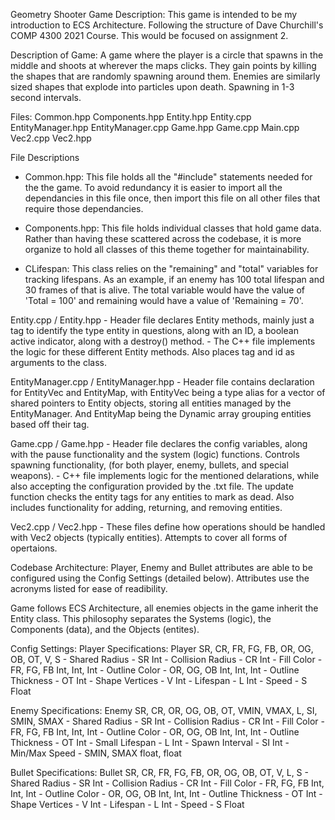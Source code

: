Geometry Shooter Game
Description:
This game is intended to be my introduction to ECS Architecture. Following the structure of Dave Churchill's COMP 4300 2021 Course. This would be focused on assignment 2.

Description of Game:
A game where the player is a circle that spawns in the middle and shoots at wherever the maps clicks. They gain points by killing the shapes that are randomly spawning around them.
Enemies are similarly sized shapes that explode into particles upon death. Spawning in 1-3 second intervals.

Files:
Common.hpp
Components.hpp
Entity.hpp
Entity.cpp
EntityManager.hpp
EntityManager.cpp
Game.hpp
Game.cpp
Main.cpp
Vec2.cpp
Vec2.hpp

File Descriptions

- Common.hpp:
  This file holds all the "#include" statements needed for the the game. To avoid redundancy it is easier to import all the dependancies in this file once, then import this file on all other files that require those dependancies.

- Components.hpp:
  This file holds individual classes that hold game data. Rather than having these scattered across the codebase, it is more organize to hold all classes of this theme together for maintainability.
- CLifespan:
  This class relies on the "remaining" and "total" variables for tracking lifespans. As an example, if an enemy has 100 total lifespan and 30 frames of that is alive. The total variable would have the value of 'Total = 100' and remaining would have a value of 'Remaining = 70'.

Entity.cpp / Entity.hpp - Header file declares Entity methods, mainly just a tag to identify the type entity in questions, along with an ID, a boolean active indicator, along with a destroy() method. - The C++ file implements the logic for these different Entity methods. Also places tag and id as arguments to the class.

EntityManager.cpp / EntityManager.hpp - Header file contains declaration for EntityVec and EntityMap, with EntityVec being a type alias for a vector of shared pointers to Entity objects, storing all entities managed by the EntityManager. And EntityMap being the Dynamic array grouping entities based off their tag.

Game.cpp / Game.hpp - Header file declares the config variables, along with the pause functionality and the system (logic) functions. Controls spawning functionality, (for both player, enemy, bullets, and special weapons). - C++ file implements logic for the mentioned delarations, while also accepting the configuration provided by the .txt file. The update function checks the entity tags for any entities to mark as dead. Also includes functionality for adding, returning, and removing entities.

Vec2.cpp / Vec2.hpp - These files define how operations should be handled with Vec2 objects (typically entities). Attempts to cover all forms of opertaions.

Codebase Architecture:
Player, Enemy and Bullet attributes are able to be configured using the Config Settings (detailed below). Attributes use the acronyms listed for ease of readibility.

Game follows ECS Architecture, all enemies objects in the game inherit the Entity class. This philosophy separates the Systems (logic), the Components (data), and the Objects (entites).

Config Settings:
Player Specifications:
Player SR, CR, FR, FG, FB, OR, OG, OB, OT, V, S - Shared Radius - SR Int - Collision Radius - CR Int - Fill Color - FR, FG, FB Int, Int, Int - Outline Color - OR, OG, OB Int, Int, Int - Outline Thickness - OT Int - Shape Vertices - V Int - Lifespan - L Int - Speed - S Float

Enemy Specifications:
Enemy SR, CR, OR, OG, OB, OT, VMIN, VMAX, L, SI, SMIN, SMAX - Shared Radius - SR Int - Collision Radius - CR Int - Fill Color - FR, FG, FB Int, Int, Int - Outline Color - OR, OG, OB Int, Int, Int - Outline Thickness - OT Int - Small Lifespan - L Int - Spawn Interval - SI Int - Min/Max Speed - SMIN, SMAX float, float

Bullet Specifications:
Bullet SR, CR, FR, FG, FB, OR, OG, OB, OT, V, L, S - Shared Radius - SR Int - Collision Radius - CR Int - Fill Color - FR, FG, FB Int, Int, Int - Outline Color - OR, OG, OB Int, Int, Int - Outline Thickness - OT Int - Shape Vertices - V Int - Lifespan - L Int - Speed - S Float
